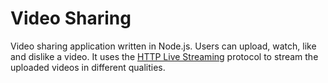 # Video Sharing

Video sharing application written in Node.js. Users can upload, watch, like and dislike a video. It uses the [HTTP Live Streaming](https://en.wikipedia.org/wiki/HTTP_Live_Streaming) protocol to stream the uploaded videos in different qualities.